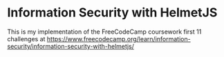 # Information Security with HelmetJS

This is my implementation of the FreeCodeCamp coursework first 11 challenges at https://www.freecodecamp.org/learn/information-security/information-security-with-helmetjs/
